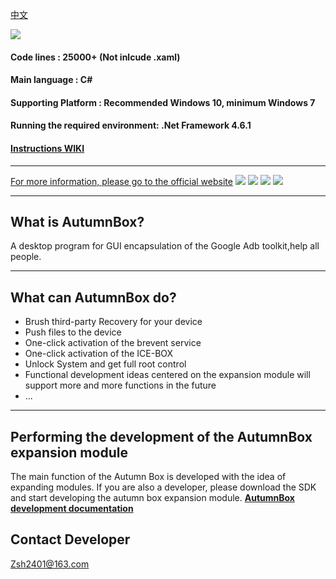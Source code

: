 [中文](README_zh-CN.md)

![](http://www.atmb.top/images/readmeheader.png)
#### Code lines : 25000+ (Not inlcude .xaml)
#### Main language : C#
#### Supporting Platform : Recommended Windows 10, minimum Windows 7
#### Running the required environment: .Net Framework 4.6.1
#### [Instructions WIKI](https://github.com/zsh2401/AutumnBox/wiki)
***
[For more information, please go to the official website](http://www.atmb.top)
![](https://www.atmb.top/images/demo/show_launch.gif)
![](https://www.atmb.top/images/demo/show5.gif)
![](https://www.atmb.top/images/demo/show3.png)
![](https://www.atmb.top/images/demo/show6.png)
***
## What is AutumnBox?
A desktop program for GUI encapsulation of the Google Adb toolkit,help all people.
***
## What can AutumnBox  do?
* Brush third-party Recovery for your device
* Push files to the device
* One-click activation of the brevent service
* One-click activation of the ICE-BOX
* Unlock System and get full root control
* Functional development ideas centered on the expansion module will support more and more functions in the future
* ...
***
## Performing the development of the AutumnBox expansion module
The main function of the Autumn Box is developed with the idea of ​​expanding modules.
If you are also a developer, please download the SDK and start developing the autumn box expansion module.
[**AutumnBox development documentation**](https://github.com/zsh2401/AutumnBox/wiki/zh_CN_AutumnBox%E5%BC%80%E5%8F%91%E6%96%87%E6%A1%A3)

## Contact Developer
Zsh2401@163.com